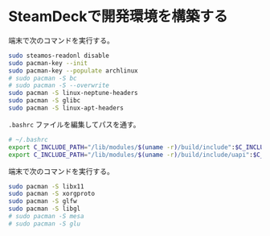 # SteamDeckで開発環境を構築する

端末で次のコマンドを実行する。

```sh
sudo steamos-readonl disable
sudo pacman-key --init
sudo pacman-key --populate archlinux
# sudo pacman -S bc
# sudo pacman -S --overwrite
sudo pacman -S linux-neptune-headers
sudo pacman -S glibc
sudo pacman -S linux-apt-headers
```

`.bashrc` ファイルを編集してパスを通す。

```sh
# ~/.bashrc
export C_INCLUDE_PATH="/lib/modules/$(uname -r)/build/include":$C_INCLUDE_PATH
export C_INCLUDE_PATH="/lib/modules/$(uname -r)/build/include/uapi":$C_INCLUDE_PATH
```

端末で次のコマンドを実行する。

```sh
sudo pacman -S libx11
sudo pacman -S xorgproto
sudo pacman -S glfw
sudo pacman -S libgl
# sudo pacman -S mesa
# sudo pacman -S glu
```